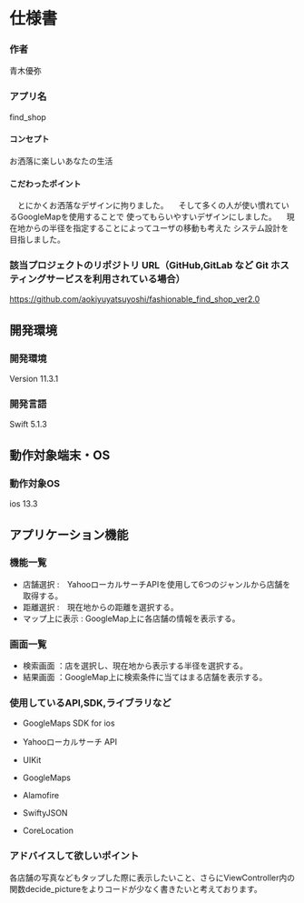 # 仕様書
### 作者
青木優弥
### アプリ名
find_shop

#### コンセプト
お洒落に楽しいあなたの生活

#### こだわったポイント
　とにかくお洒落なデザインに拘りました。
　そして多くの人が使い慣れているGoogleMapを使用することで
使ってもらいやすいデザインにしました。
　現在地からの半径を指定することによってユーザの移動も考えた
システム設計を目指しました。


### 該当プロジェクトのリポジトリ URL（GitHub,GitLab など Git ホスティングサービスを利用されている場合）
https://github.com/aokiyuyatsuyoshi/fashionable_find_shop_ver2.0

## 開発環境
### 開発環境
Version 11.3.1

### 開発言語
Swift 5.1.3

## 動作対象端末・OS
### 動作対象OS
ios 13.3

## アプリケーション機能

### 機能一覧

- 店舗選択 :　YahooローカルサーチAPIを使用して6つのジャンルから店舗を取得する。
- 距離選択 :　現在地からの距離を選択する。
- マップ上に表示 : GoogleMap上に各店舗の情報を表示する。


### 画面一覧
- 検索画面 ：店を選択し、現在地から表示する半径を選択する。
- 結果画面 ：GoogleMap上に検索条件に当てはまる店舗を表示する。

### 使用しているAPI,SDK,ライブラリなど
- GoogleMaps SDK for ios
- Yahooローカルサーチ API

- UIKit
- GoogleMaps
- Alamofire
- SwiftyJSON
- CoreLocation

### アドバイスして欲しいポイント
各店舗の写真などもタップした際に表示したいこと、さらにViewController内の関数decide_pictureをよりコードが少なく書きたいと考えております。

